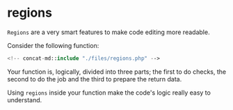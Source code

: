 # regions

`Regions` are a very smart features to make code editing more readable.

Consider the following function:

```php
<!-- concat-md::include "./files/regions.php" -->
```

Your function is, logically, divided into three parts; the first to do checks, the second to do the job and the third to prepare the return data.

Using `regions` inside your function make the code's logic really easy to understand.


